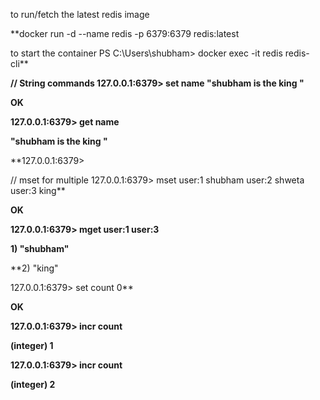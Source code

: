 to run/fetch the latest redis image 

**docker run -d --name redis -p 6379:6379 redis:latest


to start the container
PS C:\\Users\\shubham>  docker exec -it redis redis-cli**



**// String commands
127.0.0.1:6379> set name "shubham is the king "**

**OK**

**127.0.0.1:6379> get name**

**"shubham is the king "**

**127.0.0.1:6379>

// mset for multiple
127.0.0.1:6379> mset user:1 shubham user:2 shweta user:3 king**

**OK**

**127.0.0.1:6379> mget user:1 user:3**

**1) "shubham"**

**2) "king"

127.0.0.1:6379> set count 0**

**OK**

**127.0.0.1:6379> incr count**

**(integer) 1**

**127.0.0.1:6379> incr count**

**(integer) 2**

